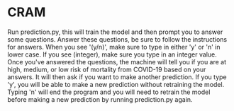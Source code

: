 # CRAM
Run prediction.py, this will train the model and
then prompt you to answer some questions.
Answer these questions, be sure to follow the 
instructions for answers. When you see '(y/n)', 
make sure to type in either 'y' or 'n' in lower case.
If you see (integer), make sure you type in an integer
value. Once you've answered the questions, the machine
will tell you if you are at high, medium, or low risk
of mortality from COVID-19 based on your answers. 
It will then ask if you want to make another prediction.
If you type 'y', you will be able to make a new 
prediction without retraining the model. Typing 'n' 
will end the program and you will need to retrain the
model before making a new prediction by running 
prediction.py again. 